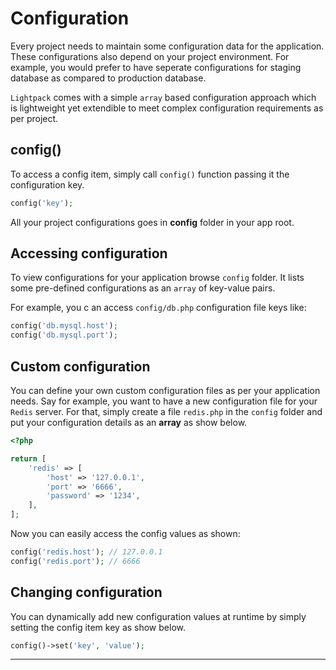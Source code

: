 # Configuration

Every project needs to maintain some configuration data for the application. 
These configurations also depend on your project environment. For example, you
would prefer to have seperate configurations for staging database as compared to
production database.

`Lightpack` comes with a simple `array` based configuration approach which is lightweight
yet extendible to meet complex configuration requirements as per project.

## config()

To access a config item, simply call `config()` function passing it the configuration key.

```php
config('key'); 
```

<p class="tip">All your project configurations goes in <b>config</b> folder in your app root.</p>

## Accessing configuration

To view configurations for your application browse `config` folder. It
lists some pre-defined configurations as an `array` of key-value pairs.

For example, you c an access `config/db.php` configuration file keys like:

```php
config('db.mysql.host');
config('db.mysql.port');
```

## Custom configuration

You can define your own custom configuration files as per your application needs. Say 
for example, you want to have a new configuration file for your `Redis` server. For that,
simply create a file `redis.php` in the `config` folder and put your configuration details
as an **array** as show below.

```php
<?php

return [
    'redis' => [
        'host' => '127.0.0.1',
        'port' => '6666',
        'password' => '1234',
    ],
];
```

Now you can easily access the config values as shown:

```php
config('redis.host'); // 127.0.0.1
config('redis.port'); // 6666
```

## Changing configuration

You can dynamically add new configuration values at runtime by simply
setting the config item key as show below.

```php
config()->set('key', 'value');
```

---